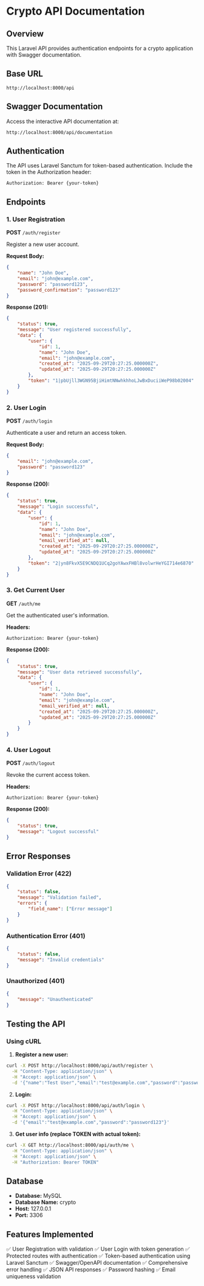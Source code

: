 # Crypto API Documentation

## Overview
This Laravel API provides authentication endpoints for a crypto application with Swagger documentation.

## Base URL
```
http://localhost:8000/api
```

## Swagger Documentation
Access the interactive API documentation at:
```
http://localhost:8000/api/documentation
```

## Authentication
The API uses Laravel Sanctum for token-based authentication. Include the token in the Authorization header:
```
Authorization: Bearer {your-token}
```

## Endpoints

### 1. User Registration
**POST** `/auth/register`

Register a new user account.

**Request Body:**
```json
{
    "name": "John Doe",
    "email": "john@example.com",
    "password": "password123",
    "password_confirmation": "password123"
}
```

**Response (201):**
```json
{
    "status": true,
    "message": "User registered successfully",
    "data": {
        "user": {
            "id": 1,
            "name": "John Doe",
            "email": "john@example.com",
            "created_at": "2025-09-29T20:27:25.000000Z",
            "updated_at": "2025-09-29T20:27:25.000000Z"
        },
        "token": "1|pbUjll3WGN95BjiHimtNNwhkhhoLJwBxDuciiWeP98b02004"
    }
}
```

### 2. User Login
**POST** `/auth/login`

Authenticate a user and return an access token.

**Request Body:**
```json
{
    "email": "john@example.com",
    "password": "password123"
}
```

**Response (200):**
```json
{
    "status": true,
    "message": "Login successful",
    "data": {
        "user": {
            "id": 1,
            "name": "John Doe",
            "email": "john@example.com",
            "email_verified_at": null,
            "created_at": "2025-09-29T20:27:25.000000Z",
            "updated_at": "2025-09-29T20:27:25.000000Z"
        },
        "token": "2|yn8FkvX5E9CNDQ1UCq2goYAwxFHBl8volwrHeYGI714e6870"
    }
}
```

### 3. Get Current User
**GET** `/auth/me`

Get the authenticated user's information.

**Headers:**
```
Authorization: Bearer {your-token}
```

**Response (200):**
```json
{
    "status": true,
    "message": "User data retrieved successfully",
    "data": {
        "user": {
            "id": 1,
            "name": "John Doe",
            "email": "john@example.com",
            "email_verified_at": null,
            "created_at": "2025-09-29T20:27:25.000000Z",
            "updated_at": "2025-09-29T20:27:25.000000Z"
        }
    }
}
```

### 4. User Logout
**POST** `/auth/logout`

Revoke the current access token.

**Headers:**
```
Authorization: Bearer {your-token}
```

**Response (200):**
```json
{
    "status": true,
    "message": "Logout successful"
}
```

## Error Responses

### Validation Error (422)
```json
{
    "status": false,
    "message": "Validation failed",
    "errors": {
        "field_name": ["Error message"]
    }
}
```

### Authentication Error (401)
```json
{
    "status": false,
    "message": "Invalid credentials"
}
```

### Unauthorized (401)
```json
{
    "message": "Unauthenticated"
}
```

## Testing the API

### Using cURL

1. **Register a new user:**
```bash
curl -X POST http://localhost:8000/api/auth/register \
  -H "Content-Type: application/json" \
  -H "Accept: application/json" \
  -d '{"name":"Test User","email":"test@example.com","password":"password123","password_confirmation":"password123"}'
```

2. **Login:**
```bash
curl -X POST http://localhost:8000/api/auth/login \
  -H "Content-Type: application/json" \
  -H "Accept: application/json" \
  -d '{"email":"test@example.com","password":"password123"}'
```

3. **Get user info (replace TOKEN with actual token):**
```bash
curl -X GET http://localhost:8000/api/auth/me \
  -H "Content-Type: application/json" \
  -H "Accept: application/json" \
  -H "Authorization: Bearer TOKEN"
```

## Database
- **Database:** MySQL
- **Database Name:** crypto
- **Host:** 127.0.0.1
- **Port:** 3306

## Features Implemented
✅ User Registration with validation
✅ User Login with token generation
✅ Protected routes with authentication
✅ Token-based authentication using Laravel Sanctum
✅ Swagger/OpenAPI documentation
✅ Comprehensive error handling
✅ JSON API responses
✅ Password hashing
✅ Email uniqueness validation
